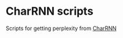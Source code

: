 # CharRNN scripts
Scripts for getting perplexity from [CharRNN](https://github.com/karpathy/char-rnn)

